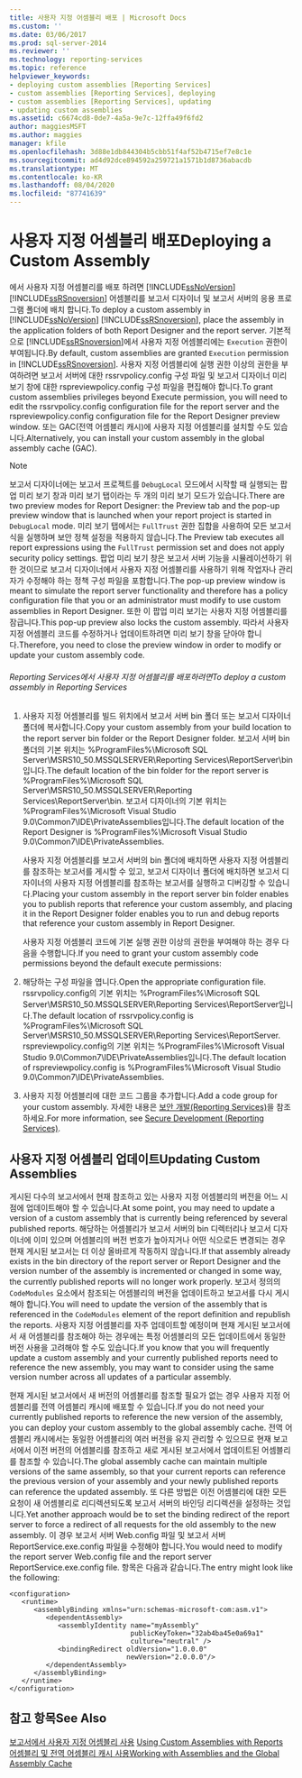```yaml
---
title: 사용자 지정 어셈블리 배포 | Microsoft Docs
ms.custom: ''
ms.date: 03/06/2017
ms.prod: sql-server-2014
ms.reviewer: ''
ms.technology: reporting-services
ms.topic: reference
helpviewer_keywords:
- deploying custom assemblies [Reporting Services]
- custom assemblies [Reporting Services], deploying
- custom assemblies [Reporting Services], updating
- updating custom assemblies
ms.assetid: c6674cd8-0de7-4a5a-9e7c-12ffa49f6fd2
author: maggiesMSFT
ms.author: maggies
manager: kfile
ms.openlocfilehash: 3d88e1db844304b5cbb51f4af52b4715ef7e8c1e
ms.sourcegitcommit: ad4d92dce894592a259721a1571b1d8736abacdb
ms.translationtype: MT
ms.contentlocale: ko-KR
ms.lasthandoff: 08/04/2020
ms.locfileid: "87741639"
---
```

# <a name="deploying-a-custom-assembly"></a><span data-ttu-id="a4d9f-102">사용자 지정 어셈블리 배포</span><span class="sxs-lookup"><span data-stu-id="a4d9f-102">Deploying a Custom Assembly</span></span>
  <span data-ttu-id="a4d9f-103">에서 사용자 지정 어셈블리를 배포 하려면 [!INCLUDE[ssNoVersion](../../includes/ssnoversion-md.md)] [!INCLUDE[ssRSnoversion](../../includes/ssrsnoversion-md.md)] 어셈블리를 보고서 디자이너 및 보고서 서버의 응용 프로그램 폴더에 배치 합니다.</span><span class="sxs-lookup"><span data-stu-id="a4d9f-103">To deploy a custom assembly in [!INCLUDE[ssNoVersion](../../includes/ssnoversion-md.md)] [!INCLUDE[ssRSnoversion](../../includes/ssrsnoversion-md.md)], place the assembly in the application folders of both Report Designer and the report server.</span></span> <span data-ttu-id="a4d9f-104">기본적으로 [!INCLUDE[ssRSnoversion](../../includes/ssrsnoversion-md.md)]에서 사용자 지정 어셈블리에는 `Execution` 권한이 부여됩니다.</span><span class="sxs-lookup"><span data-stu-id="a4d9f-104">By default, custom assemblies are granted `Execution` permission in [!INCLUDE[ssRSnoversion](../../includes/ssrsnoversion-md.md)].</span></span> <span data-ttu-id="a4d9f-105">사용자 지정 어셈블리에 실행 권한 이상의 권한을 부여하려면 보고서 서버에 대한 rssrvpolicy.config 구성 파일 및 보고서 디자이너 미리 보기 창에 대한 rspreviewpolicy.config 구성 파일을 편집해야 합니다.</span><span class="sxs-lookup"><span data-stu-id="a4d9f-105">To grant custom assemblies privileges beyond Execute permission, you will need to edit the rssrvpolicy.config configuration file for the report server and the rspreviewpolicy.config configuration file for the Report Designer preview window.</span></span> <span data-ttu-id="a4d9f-106">또는 GAC(전역 어셈블리 캐시)에 사용자 지정 어셈블리를 설치할 수도 있습니다.</span><span class="sxs-lookup"><span data-stu-id="a4d9f-106">Alternatively, you can install your custom assembly in the global assembly cache (GAC).</span></span>  
  
> [!NOTE]  
>  <span data-ttu-id="a4d9f-107">보고서 디자이너에는 보고서 프로젝트를 `DebugLocal` 모드에서 시작할 때 실행되는 팝업 미리 보기 창과 미리 보기 탭이라는 두 개의 미리 보기 모드가 있습니다.</span><span class="sxs-lookup"><span data-stu-id="a4d9f-107">There are two preview modes for Report Designer: the Preview tab and the pop-up preview window that is launched when your report project is started in `DebugLocal` mode.</span></span> <span data-ttu-id="a4d9f-108">미리 보기 탭에서는 `FullTrust` 권한 집합을 사용하여 모든 보고서 식을 실행하며 보안 정책 설정을 적용하지 않습니다.</span><span class="sxs-lookup"><span data-stu-id="a4d9f-108">The Preview tab executes all report expressions using the `FullTrust` permission set and does not apply security policy settings.</span></span> <span data-ttu-id="a4d9f-109">팝업 미리 보기 창은 보고서 서버 기능을 시뮬레이션하기 위한 것이므로 보고서 디자이너에서 사용자 지정 어셈블리를 사용하기 위해 작업자나 관리자가 수정해야 하는 정책 구성 파일을 포함합니다.</span><span class="sxs-lookup"><span data-stu-id="a4d9f-109">The pop-up preview window is meant to simulate the report server functionality and therefore has a policy configuration file that you or an administrator must modify to use custom assemblies in Report Designer.</span></span> <span data-ttu-id="a4d9f-110">또한 이 팝업 미리 보기는 사용자 지정 어셈블리를 잠급니다.</span><span class="sxs-lookup"><span data-stu-id="a4d9f-110">This pop-up preview also locks the custom assembly.</span></span> <span data-ttu-id="a4d9f-111">따라서 사용자 지정 어셈블리 코드를 수정하거나 업데이트하려면 미리 보기 창을 닫아야 합니다.</span><span class="sxs-lookup"><span data-stu-id="a4d9f-111">Therefore, you need to close the preview window in order to modify or update your custom assembly code.</span></span>  
  
###### <a name="to-deploy-a-custom-assembly-in-reporting-services"></a><span data-ttu-id="a4d9f-112">Reporting Services에서 사용자 지정 어셈블리를 배포하려면</span><span class="sxs-lookup"><span data-stu-id="a4d9f-112">To deploy a custom assembly in Reporting Services</span></span>  
  
1.  <span data-ttu-id="a4d9f-113">사용자 지정 어셈블리를 빌드 위치에서 보고서 서버 bin 폴더 또는 보고서 디자이너 폴더에 복사합니다.</span><span class="sxs-lookup"><span data-stu-id="a4d9f-113">Copy your custom assembly from your build location to the report server bin folder or the Report Designer folder.</span></span> <span data-ttu-id="a4d9f-114">보고서 서버 bin 폴더의 기본 위치는 %ProgramFiles%\Microsoft SQL Server\MSRS10_50.MSSQLSERVER\Reporting Services\ReportServer\bin입니다.</span><span class="sxs-lookup"><span data-stu-id="a4d9f-114">The default location of the bin folder for the report server is %ProgramFiles%\Microsoft SQL Server\MSRS10_50.MSSQLSERVER\Reporting Services\ReportServer\bin.</span></span> <span data-ttu-id="a4d9f-115">보고서 디자이너의 기본 위치는 %ProgramFiles%\Microsoft Visual Studio 9.0\Common7\IDE\PrivateAssemblies입니다.</span><span class="sxs-lookup"><span data-stu-id="a4d9f-115">The default location of the Report Designer is %ProgramFiles%\Microsoft Visual Studio 9.0\Common7\IDE\PrivateAssemblies.</span></span>  
  
     <span data-ttu-id="a4d9f-116">사용자 지정 어셈블리를 보고서 서버의 bin 폴더에 배치하면 사용자 지정 어셈블리를 참조하는 보고서를 게시할 수 있고, 보고서 디자이너 폴더에 배치하면 보고서 디자이너의 사용자 지정 어셈블리를 참조하는 보고서를 실행하고 디버깅할 수 있습니다.</span><span class="sxs-lookup"><span data-stu-id="a4d9f-116">Placing your custom assembly in the report server bin folder enables you to publish reports that reference your custom assembly, and placing it in the Report Designer folder enables you to run and debug reports that reference your custom assembly in Report Designer.</span></span>  
  
     <span data-ttu-id="a4d9f-117">사용자 지정 어셈블리 코드에 기본 실행 권한 이상의 권한을 부여해야 하는 경우 다음을 수행합니다.</span><span class="sxs-lookup"><span data-stu-id="a4d9f-117">If you need to grant your custom assembly code permissions beyond the default execute permissions:</span></span>  
  
2.  <span data-ttu-id="a4d9f-118">해당하는 구성 파일을 엽니다.</span><span class="sxs-lookup"><span data-stu-id="a4d9f-118">Open the appropriate configuration file.</span></span> <span data-ttu-id="a4d9f-119">rssrvpolicy.config의 기본 위치는 %ProgramFiles%\Microsoft SQL Server\MSRS10_50.MSSQLSERVER\Reporting Services\ReportServer입니다.</span><span class="sxs-lookup"><span data-stu-id="a4d9f-119">The default location of rssrvpolicy.config is %ProgramFiles%\Microsoft SQL Server\MSRS10_50.MSSQLSERVER\Reporting Services\ReportServer.</span></span> <span data-ttu-id="a4d9f-120">rspreviewpolicy.config의 기본 위치는 %ProgramFiles%\Microsoft Visual Studio 9.0\Common7\IDE\PrivateAssemblies입니다.</span><span class="sxs-lookup"><span data-stu-id="a4d9f-120">The default location of rspreviewpolicy.config is %ProgramFiles%\Microsoft Visual Studio 9.0\Common7\IDE\PrivateAssemblies.</span></span>  
  
3.  <span data-ttu-id="a4d9f-121">사용자 지정 어셈블리에 대한 코드 그룹을 추가합니다.</span><span class="sxs-lookup"><span data-stu-id="a4d9f-121">Add a code group for your custom assembly.</span></span> <span data-ttu-id="a4d9f-122">자세한 내용은 [보안 개발&#40;Reporting Services&#41;](../extensions/secure-development/secure-development-reporting-services.md)을 참조하세요.</span><span class="sxs-lookup"><span data-stu-id="a4d9f-122">For more information, see [Secure Development &#40;Reporting Services&#41;](../extensions/secure-development/secure-development-reporting-services.md).</span></span>  
  
## <a name="updating-custom-assemblies"></a><span data-ttu-id="a4d9f-123">사용자 지정 어셈블리 업데이트</span><span class="sxs-lookup"><span data-stu-id="a4d9f-123">Updating Custom Assemblies</span></span>  
 <span data-ttu-id="a4d9f-124">게시된 다수의 보고서에서 현재 참조하고 있는 사용자 지정 어셈블리의 버전을 어느 시점에 업데이트해야 할 수 있습니다.</span><span class="sxs-lookup"><span data-stu-id="a4d9f-124">At some point, you may need to update a version of a custom assembly that is currently being referenced by several published reports.</span></span> <span data-ttu-id="a4d9f-125">해당하는 어셈블리가 보고서 서버의 bin 디렉터리나 보고서 디자이너에 이미 있으며 어셈블리의 버전 번호가 높아지거나 어떤 식으로든 변경되는 경우 현재 게시된 보고서는 더 이상 올바르게 작동하지 않습니다.</span><span class="sxs-lookup"><span data-stu-id="a4d9f-125">If that assembly already exists in the bin directory of the report server or Report Designer and the version number of the assembly is incremented or changed in some way, the currently published reports will no longer work properly.</span></span> <span data-ttu-id="a4d9f-126">보고서 정의의 `CodeModules` 요소에서 참조되는 어셈블리의 버전을 업데이트하고 보고서를 다시 게시해야 합니다.</span><span class="sxs-lookup"><span data-stu-id="a4d9f-126">You will need to update the version of the assembly that is referenced in the `CodeModules` element of the report definition and republish the reports.</span></span> <span data-ttu-id="a4d9f-127">사용자 지정 어셈블리를 자주 업데이트할 예정이며 현재 게시된 보고서에서 새 어셈블리를 참조해야 하는 경우에는 특정 어셈블리의 모든 업데이트에서 동일한 버전 사용을 고려해야 할 수도 있습니다.</span><span class="sxs-lookup"><span data-stu-id="a4d9f-127">If you know that you will frequently update a custom assembly and your currently published reports need to reference the new assembly, you may want to consider using the same version number across all updates of a particular assembly.</span></span>  
  
 <span data-ttu-id="a4d9f-128">현재 게시된 보고서에서 새 버전의 어셈블리를 참조할 필요가 없는 경우 사용자 지정 어셈블리를 전역 어셈블리 캐시에 배포할 수 있습니다.</span><span class="sxs-lookup"><span data-stu-id="a4d9f-128">If you do not need your currently published reports to reference the new version of the assembly, you can deploy your custom assembly to the global assembly cache.</span></span> <span data-ttu-id="a4d9f-129">전역 어셈블리 캐시에서는 동일한 어셈블리의 여러 버전을 유지 관리할 수 있으므로 현재 보고서에서 이전 버전의 어셈블리를 참조하고 새로 게시된 보고서에서 업데이트된 어셈블리를 참조할 수 있습니다.</span><span class="sxs-lookup"><span data-stu-id="a4d9f-129">The global assembly cache can maintain multiple versions of the same assembly, so that your current reports can reference the previous version of your assembly and your newly published reports can reference the updated assembly.</span></span> <span data-ttu-id="a4d9f-130">또 다른 방법은 이전 어셈블리에 대한 모든 요청이 새 어셈블리로 리디렉션되도록 보고서 서버의 바인딩 리디렉션을 설정하는 것입니다.</span><span class="sxs-lookup"><span data-stu-id="a4d9f-130">Yet another approach would be to set the binding redirect of the report server to force a redirect of all requests for the old assembly to the new assembly.</span></span> <span data-ttu-id="a4d9f-131">이 경우 보고서 서버 Web.config 파일 및 보고서 서버 ReportService.exe.config 파일을 수정해야 합니다.</span><span class="sxs-lookup"><span data-stu-id="a4d9f-131">You would need to modify the report server Web.config file and the report server ReportService.exe.config file.</span></span> <span data-ttu-id="a4d9f-132">항목은 다음과 같습니다.</span><span class="sxs-lookup"><span data-stu-id="a4d9f-132">The entry might look like the following:</span></span>  
  
```  
<configuration>  
   <runtime>  
      <assemblyBinding xmlns="urn:schemas-microsoft-com:asm.v1">  
         <dependentAssembly>  
            <assemblyIdentity name="myAssembly"  
                              publicKeyToken="32ab4ba45e0a69a1"  
                              culture="neutral" />  
            <bindingRedirect oldVersion="1.0.0.0"  
                             newVersion="2.0.0.0"/>  
         </dependentAssembly>  
      </assemblyBinding>  
   </runtime>  
</configuration>  
```  
  
## <a name="see-also"></a><span data-ttu-id="a4d9f-133">참고 항목</span><span class="sxs-lookup"><span data-stu-id="a4d9f-133">See Also</span></span>  
 <span data-ttu-id="a4d9f-134">[보고서에서 사용자 지정 어셈블리 사용](using-custom-assemblies-with-reports.md) </span><span class="sxs-lookup"><span data-stu-id="a4d9f-134">[Using Custom Assemblies with Reports](using-custom-assemblies-with-reports.md) </span></span>  
 [<span data-ttu-id="a4d9f-135">어셈블리 및 전역 어셈블리 캐시 사용</span><span class="sxs-lookup"><span data-stu-id="a4d9f-135">Working with Assemblies and the Global Assembly Cache</span></span>](https://go.microsoft.com/fwlink/?LinkId=63912)  
  
  
